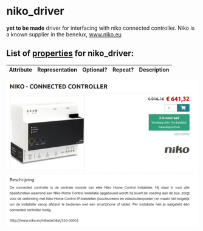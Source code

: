<!--s_name-->
# niko_driver

<!--e_name-->

<!--s_role-->
<!--e_role-->

<!--s_descr-->
__yet to be made__ driver for interfacing with niko connected controller.  Niko is a known supplier in the benelux, www.niko.eu 

<!--e_descr-->

<!--s_tbl-->
## List of [properties](Properties.md) for __niko_driver__:

  | Attribute | Representation | Optional? | Repeat? | Description |
  | --- | --- | --- | --- | --- |
<!--e_tbl-->

![niko](niko.jpg)